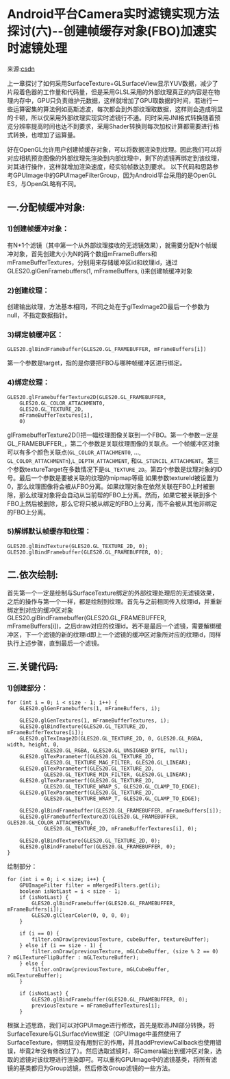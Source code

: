 # Android平台Camera实时滤镜实现方法探讨(六)--创建帧缓存对象(FBO)加速实时滤镜处理

来源:[csdn](http://blog.csdn.net/oshunz/article/details/50176901)

上一章探讨了如何采用SurfaceTexture+GLSurfaceView显示YUV数据，减少了片段着色器的工作量和代码量，但是采用GLSL采用的外部纹理真正的内容是在物理内存中，GPU只负责维护元数据，这样就增加了GPU取数据的时间，若进行一些运算密集的算法例如高斯滤波，每次都会到外部纹理取数据，这样则会造成明显的卡顿，所以仅采用外部纹理实现实时滤镜行不通。同时采用JNI格式转换随着预览分辨率提高时间也达不到要求，采用Shader转换则每次加权计算都需要进行格式转换，也增加了运算量。

好在OpenGL允许用户创建帧缓存对象，可以将数据渲染到纹理。因此我们可以将对应相机预览图像的外部纹理先渲染到内部纹理中，剩下的滤镜再绑定到该纹理，对其进行操作，这样就增加渲染速度，经实验帧数达到要求。
以下代码和思路参考GPUImage中的GPUImageFilterGroup，因为Android平台采用的是OpenGL ES，与OpenGL略有不同。

## 一.分配帧缓冲对象:

### 1)创建帧缓冲对象：
有N+1个滤镜（其中第一个从外部纹理接收的无滤镜效果），就需要分配N个帧缓冲对象，首先创建大小为N的两个数组mFrameBuffers和mFrameBufferTextures，分别用来存储缓冲区id和纹理id，通过GLES20.glGenFramebuffers(1, mFrameBuffers, i)来创建帧缓冲对象

### 2)创建纹理：
创建输出纹理，方法基本相同，不同之处在于glTexImage2D最后一个参数为null，不指定数据指针。

### 3)绑定帧缓冲区：
```
GLES20.glBindFramebuffer(GLES20.GL_FRAMEBUFFER, mFrameBuffers[i])
```
第一个参数是target，指的是你要把FBO与哪种帧缓冲区进行绑定。

### 4)绑定纹理：

```
GLES20.glFramebufferTexture2D(GLES20.GL_FRAMEBUFFER, 
	GLES20.GL_COLOR_ATTACHMENT0,
	GLES20.GL_TEXTURE_2D, 
	mFrameBufferTextures[i], 
	0)
```

glFramebufferTexture2D()把一幅纹理图像关联到一个FBO。第一个参数一定是GL_FRAMEBUFFER_，第二个参数是关联纹理图像的关联点。一个帧缓冲区对象可以有多个颜色关联点(`GL_COLOR_ATTACHMENT0`, ..., `GL_COLOR_ATTACHMENTn`),`L_DEPTH_ATTACHMENT`, 和`GL_STENCIL_ATTACHMENT`。第三个参数textureTarget在多数情况下是`GL_TEXTURE_2D`。第四个参数是纹理对象的ID号。最后一个参数是要被关联的纹理的mipmap等级 如果参数textureId被设置为0，那么纹理图像将会被从FBO分离。如果纹理对象在依然关联在FBO上时被删除，那么纹理对象将会自动从当前帮的FBO上分离。然而，如果它被关联到多个FBO上然后被删除，那么它将只被从绑定的FBO上分离，而不会被从其他非绑定的FBO上分离。

### 5)解绑默认帧缓存和纹理：
```
GLES20.glBindTexture(GLES20.GL_TEXTURE_2D, 0);
GLES20.glBindFramebuffer(GLES20.GL_FRAMEBUFFER, 0);
```

## 二.依次绘制:

首先第一个一定是绘制与SurfaceTexture绑定的外部纹理处理后的无滤镜效果，之后的操作与第一个一样，都是绘制到纹理。首先与之前相同传入纹理id，并重新绑定到对应的缓冲区对象GLES20.glBindFramebuffer(GLES20.GL_FRAMEBUFFER, mFrameBuffers[i])，之后draw对应的纹理id。若不是最后一个滤镜，需要解绑缓冲区，下一个滤镜的新的纹理id即上一个滤镜的缓冲区对象所对应的纹理id，同样执行上述步骤，直到最后一个滤镜。

## 三.关键代码:
### 1)创建部分：

```
for (int i = 0; i < size - 1; i++) {  
    GLES20.glGenFramebuffers(1, mFrameBuffers, i);  
      
    GLES20.glGenTextures(1, mFrameBufferTextures, i);  
    GLES20.glBindTexture(GLES20.GL_TEXTURE_2D, mFrameBufferTextures[i]);  
    GLES20.glTexImage2D(GLES20.GL_TEXTURE_2D, 0, GLES20.GL_RGBA, width, height, 0,  
            GLES20.GL_RGBA, GLES20.GL_UNSIGNED_BYTE, null);  
    GLES20.glTexParameterf(GLES20.GL_TEXTURE_2D,  
            GLES20.GL_TEXTURE_MAG_FILTER, GLES20.GL_LINEAR);  
    GLES20.glTexParameterf(GLES20.GL_TEXTURE_2D,  
            GLES20.GL_TEXTURE_MIN_FILTER, GLES20.GL_LINEAR);  
    GLES20.glTexParameterf(GLES20.GL_TEXTURE_2D,  
            GLES20.GL_TEXTURE_WRAP_S, GLES20.GL_CLAMP_TO_EDGE);  
    GLES20.glTexParameterf(GLES20.GL_TEXTURE_2D,  
            GLES20.GL_TEXTURE_WRAP_T, GLES20.GL_CLAMP_TO_EDGE);  
  
    GLES20.glBindFramebuffer(GLES20.GL_FRAMEBUFFER, mFrameBuffers[i]);  
    GLES20.glFramebufferTexture2D(GLES20.GL_FRAMEBUFFER, GLES20.GL_COLOR_ATTACHMENT0,  
            GLES20.GL_TEXTURE_2D, mFrameBufferTextures[i], 0);  
  
    GLES20.glBindTexture(GLES20.GL_TEXTURE_2D, 0);  
    GLES20.glBindFramebuffer(GLES20.GL_FRAMEBUFFER, 0);  
}
```
 
绘制部分：

```
for (int i = 0; i < size; i++) {  
    GPUImageFilter filter = mMergedFilters.get(i);  
    boolean isNotLast = i < size - 1;  
    if (isNotLast) {  
        GLES20.glBindFramebuffer(GLES20.GL_FRAMEBUFFER, mFrameBuffers[i]);  
        GLES20.glClearColor(0, 0, 0, 0);  
    }  
  
    if (i == 0) {  
        filter.onDraw(previousTexture, cubeBuffer, textureBuffer);  
    } else if (i == size - 1) {  
        filter.onDraw(previousTexture, mGLCubeBuffer, (size % 2 == 0) ? mGLTextureFlipBuffer : mGLTextureBuffer);  
    } else {  
        filter.onDraw(previousTexture, mGLCubeBuffer, mGLTextureBuffer);  
    }  
  
    if (isNotLast) {  
        GLES20.glBindFramebuffer(GLES20.GL_FRAMEBUFFER, 0);  
        previousTexture = mFrameBufferTextures[i];  
    }  
```

根据上述思路，我们可以对GPUImage进行修改，首先是取消JNI部分转换，将SurfaceTexure与GLSurfaceView绑定（GPUImage中虽然使用了SurfaceTexture，但明显没有用到它的作用，并且addPreviewCallback也使用错误，毕竟2年没有修改过了）。然后选取滤镜时，将Camera输出到缓冲区对象，选取的滤镜对该纹理进行渲染即可。可以重构GPUImage中的滤镜基类，将所有滤镜的基类都归为Group滤镜，然后修改Group滤镜的一些方法。